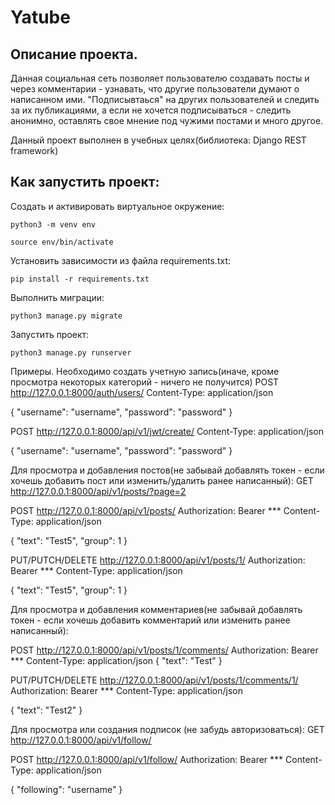 # Yatube
## Описание проекта.
Данная социальная сеть позволяет пользователю создавать посты и через комментарии - узнавать, что другие пользователи думают о написанном ими. "Подписывтаься" на других пользователей и следить за их публикациями, а если не хочется подписываться - следить анонимно, оставлять свое мнение под чужими постами и много другое.

Данный проект выполнен в учебных целях(библиотека: Django REST framework)

## Как запустить проект:

Cоздать и активировать виртуальное окружение:
```
python3 -m venv env
```
```
source env/bin/activate
```

Установить зависимости из файла requirements.txt:
```
pip install -r requirements.txt
```

Выполнить миграции:
```
python3 manage.py migrate
```

Запустить проект:
```
python3 manage.py runserver
```

Примеры.
Необходимо создать учетную запись(иначе, кроме просмотра некоторых категорий - ничего не получится)
POST http://127.0.0.1:8000/auth/users/
Content-Type: application/json

{
    "username": "username",
    "password": "password"
}

POST http://127.0.0.1:8000/api/v1/jwt/create/
Content-Type: application/json

{
    "username": "username",
    "password": "password"
}

Для просмотра и добавления постов(не забывай добавлять токен - если хочешь добавить пост или изменить/удалить ранее написанный):
GET http://127.0.0.1:8000/api/v1/posts/?page=2

POST http://127.0.0.1:8000/api/v1/posts/
Authorization: Bearer ***
Content-Type: application/json

{
    "text": "Test5",
    "group": 1
}

PUT/PUTCH/DELETE http://127.0.0.1:8000/api/v1/posts/1/
Authorization: Bearer ***
Content-Type: application/json

{
    "text": "Test5",
    "group": 1
}

Для просмотра и добавления комментариев(не забывай добавлять токен - если хочешь добавить комментарий или изменить ранее написанный):

POST  http://127.0.0.1:8000/api/v1/posts/1/comments/
Authorization: Bearer ***
Content-Type: application/json
{
    "text": "Test"
}

PUT/PUTCH/DELETE http://127.0.0.1:8000/api/v1/posts/1/comments/1/
Authorization: Bearer ***
Content-Type: application/json

{
    "text": "Test2"
}

Для просмотра или создания подписок (не забудь авторизоваться):
GET http://127.0.0.1:8000/api/v1/follow/

POST http://127.0.0.1:8000/api/v1/follow/
Authorization: Bearer ***
Content-Type: application/json

{
"following": "username"
}
